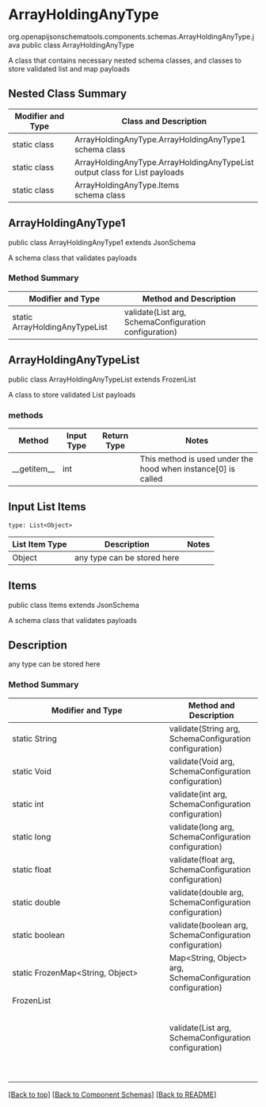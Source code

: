 # ArrayHoldingAnyType
org.openapijsonschematools.components.schemas.ArrayHoldingAnyType.java
public class ArrayHoldingAnyType

A class that contains necessary nested schema classes, and classes to store validated list and map payloads

## Nested Class Summary
| Modifier and Type | Class and Description |
| ----------------- | ---------------------- |
| static class | ArrayHoldingAnyType.ArrayHoldingAnyType1<br> schema class |
| static class | ArrayHoldingAnyType.ArrayHoldingAnyTypeList<br> output class for List payloads |
| static class | ArrayHoldingAnyType.Items<br> schema class |

## ArrayHoldingAnyType1
public class ArrayHoldingAnyType1
extends JsonSchema

A schema class that validates payloads

### Method Summary
| Modifier and Type | Method and Description |
| ----------------- | ---------------------- |
| static ArrayHoldingAnyTypeList | validate(List<Object> arg, SchemaConfiguration configuration) |

## ArrayHoldingAnyTypeList
public class ArrayHoldingAnyTypeList
extends FrozenList<Object>

A class to store validated List payloads

### methods
Method | Input Type | Return Type | Notes
------ | ---------- | ----------- | ------
&lowbar;&lowbar;getitem&lowbar;&lowbar; | int |  | This method is used under the hood when instance[0] is called

## Input List Items
```
type: List<Object>
```
List Item Type | Description | Notes
-------------------- | ------------- | -------------
Object | any type can be stored here |

## Items
public class Items
extends JsonSchema

A schema class that validates payloads

## Description
any type can be stored here

### Method Summary
| Modifier and Type | Method and Description |
| ----------------- | ---------------------- |
| static String | validate(String arg, SchemaConfiguration configuration) |
| static Void | validate(Void arg, SchemaConfiguration configuration) |
| static int | validate(int arg, SchemaConfiguration configuration) |
| static long | validate(long arg, SchemaConfiguration configuration) |
| static float | validate(float arg, SchemaConfiguration configuration) |
| static double | validate(double arg, SchemaConfiguration configuration) |
| static boolean | validate(boolean arg, SchemaConfiguration configuration) |
| static FrozenMap<String, Object> | Map<String, Object> arg, SchemaConfiguration configuration) |
| FrozenList<Object> | validate(List<Object> arg, SchemaConfiguration configuration) |

[[Back to top]](#top) [[Back to Component Schemas]](../../../README.md#Component-Schemas) [[Back to README]](../../../README.md)
